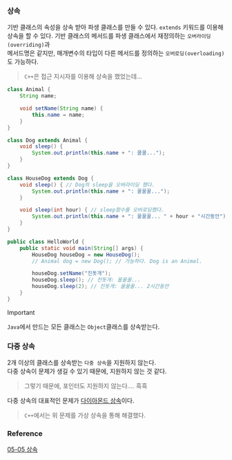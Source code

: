 ### 상속
기반 클래스의 속성을 상속 받아 파생 클래스를 만들 수 있다.
`extends` 키워드를 이용해 상속을 할 수 있다.
기반 클래스의 메서드를 파생 클래스에서 재정의하는 `오버라이딩(overriding)`과<br>
메서드명은 같지만, 매개변수의 타입이 다른 메서드를 정의하는 `오버로딩(overloading)`도 가능하다.<br>
> `C++`은 접근 지시자를 이용해 상속을 했었는데...
```java
class Animal {
    String name;

    void setName(String name) {
        this.name = name;
    }
}

class Dog extends Animal {
    void sleep() {
        System.out.println(this.name + ": 쿨쿨...");
    }
}

class HouseDog extends Dog {
    void sleep() { // Dog의 sleep을 오버라이딩 했다.
        System.out.println(this.name + ": 꿀꿀꿀...");
    }

    void sleep(int hour) { // sleep함수를 오버로딩했다.
        System.out.println(this.name + ": 꿀꿀꿀... " + hour + "시간동안");
    }
}

public class HelloWorld {
    public static void main(String[] args) {
        HouseDog houseDog = new HouseDog();
        // Animal dog = new Dog(); // 가능하다. Dog is an Animal.

        houseDog.setName("진돗개");
        houseDog.sleep(); // 진돗개: 꿀꿀꿀...
        houseDog.sleep(2); // 진돗개: 꿀꿀꿀... 2시간동안
    }
}
```
> [!IMPORTANT]
> `Java`에서 만드는 모든 클래스는 `Object`클래스를 상속받는다.<br>

### 다중 상속
2개 이상의 클래스를 상속받는 `다중 상속`을 지원하지 않는다.<br>
다중 상속이 문제가 생길 수 있기 때문에, 지원하지 않는 것 같다.<br>
> 그렇기 때문에, 포인터도 지원하지 않는다.... 흑흑<br>

다중 상속의 대표적인 문제가 [다이아몬드 상속](https://en.wikipedia.org/wiki/Multiple_inheritance#:~:text=inherit%20multiple%20methods.-,The%20diamond%20problem,-%5Bedit%5D)이다.<br>
> `C++`에서는 위 문제를 가상 상속을 통해 해결했다.

### Reference
[05-05 상속](https://wikidocs.net/280)<br>
